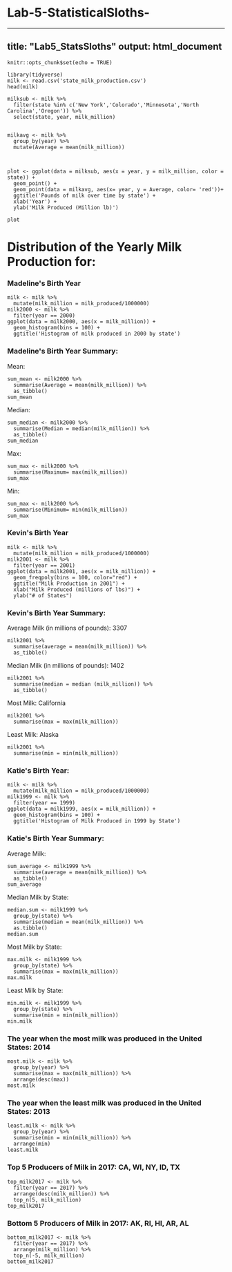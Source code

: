 # Lab-5-StatisticalSloths-

---
title: "Lab5_StatsSloths"
output: html_document
---

```{r setup, include=FALSE}
knitr::opts_chunk$set(echo = TRUE)
```

```{r}
library(tidyverse)
milk <- read.csv('state_milk_production.csv')
head(milk)
```
```{r}
milksub <- milk %>%
  filter(state %in% c('New York','Colorado','Minnesota','North Carolina','Oregon')) %>%
  select(state, year, milk_million)


milkavg <- milk %>%
  group_by(year) %>% 
  mutate(Average = mean(milk_million))

  

plot <- ggplot(data = milksub, aes(x = year, y = milk_million, color = state)) +
  geom_point() +
  geom_point(data = milkavg, aes(x= year, y = Average, color= 'red'))+
  ggtitle('Pounds of milk over time by state') +
  xlab('Year') +
  ylab('Milk Produced (Million lb)')

plot 
```
# Distribution of the Yearly Milk Production for: 
### Madeline's Birth Year 

```{r}
milk <- milk %>%
  mutate(milk_million = milk_produced/1000000)
milk2000 <- milk %>%
  filter(year == 2000)
ggplot(data = milk2000, aes(x = milk_million)) +
  geom_histogram(bins = 100) + 
  ggtitle('Histogram of milk produced in 2000 by state')

```

### Madeline's Birth Year Summary: 

Mean: 
```{r}
sum_mean <- milk2000 %>%
  summarise(Average = mean(milk_million)) %>%
  as_tibble()
sum_mean
```

Median: 
```{r}
sum_median <- milk2000 %>%
  summarise(Median = median(milk_million)) %>%
  as_tibble()
sum_median
```

Max: 
```{r}
sum_max <- milk2000 %>%
  summarise(Maximum= max(milk_million))
sum_max

```

Min: 
```{r}
sum_max <- milk2000 %>%
  summarise(Minimum= min(milk_million))
sum_max

```



### Kevin's Birth Year 

```{r}
milk <- milk %>%
  mutate(milk_million = milk_produced/1000000)
milk2001 <- milk %>%
  filter(year == 2001)
ggplot(data = milk2001, aes(x = milk_million)) +
  geom_freqpoly(bins = 100, color="red") + 
  ggtitle("Milk Production in 2001") + 
  xlab("Milk Produced (millions of lbs)") + 
  ylab("# of States")
```
### Kevin's Birth Year Summary: 

Average Milk (in millions of pounds): 3307
```{r}
milk2001 %>%
  summarise(average = mean(milk_million)) %>%
  as_tibble()
```
Median Milk (in millions of pounds): 1402
```{r}
milk2001 %>%
  summarise(median = median (milk_million)) %>%
  as_tibble()
```
Most Milk: California
```{r}
milk2001 %>%
  summarise(max = max(milk_million))
```
Least Milk: Alaska
```{r}
milk2001 %>%
  summarise(min = min(milk_million))
```
### Katie's Birth Year:
```{r}
milk <- milk %>%
  mutate(milk_million = milk_produced/1000000)
milk1999 <- milk %>%
  filter(year == 1999)
ggplot(data = milk1999, aes(x = milk_million)) +
  geom_histogram(bins = 100) +
  ggtitle('Histogram of Milk Produced in 1999 by State')
```

### Katie's Birth Year Summary:
Average Milk:
```{r}
sum_average <- milk1999 %>%
  summarise(average = mean(milk_million)) %>%
  as_tibble()
sum_average
```
Median Milk by State: 
```{r}
median.sum <- milk1999 %>%
  group_by(state) %>%
  summarise(median = mean(milk_million)) %>%
  as.tibble()
median.sum
```
Most Milk by State:
```{r}
max.milk <- milk1999 %>%
  group_by(state) %>%
  summarise(max = max(milk_million))
max.milk
```
Least Milk by State:
```{r}
min.milk <- milk1999 %>%
  group_by(state) %>%
  summarise(min = min(milk_million))
min.milk
```
### The year when the most milk was produced in the United States: 2014
```{r}
most.milk <- milk %>%
  group_by(year) %>%
  summarise(max = max(milk_million)) %>%
  arrange(desc(max))
most.milk
```

### The year when the least milk was produced in the United States: 2013
```{r}
least.milk <- milk %>%
  group_by(year) %>%
  summarise(min = min(milk_million)) %>%
  arrange(min)
least.milk
```

### Top 5 Producers of Milk in 2017: CA, WI, NY, ID, TX
```{r}
top_milk2017 <- milk %>%
  filter(year == 2017) %>%
  arrange(desc(milk_million)) %>%
  top_n(5, milk_million)
top_milk2017
```

### Bottom 5 Producers of Milk in 2017: AK, RI, HI, AR, AL
```{r}
bottom_milk2017 <- milk %>%
  filter(year == 2017) %>%
  arrange(milk_million) %>%
  top_n(-5, milk_million)
bottom_milk2017
```
